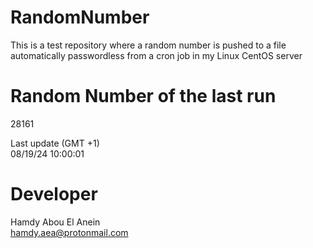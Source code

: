 # RandomNumber    
This is a test repository where a random number is pushed to a file automatically passwordless from a cron job in my Linux CentOS server    
# Random Number of the last run   
28161
      
Last update (GMT +1)    
08/19/24 10:00:01
# Developer    
Hamdy Abou El Anein   
hamdy.aea@protonmail.com

